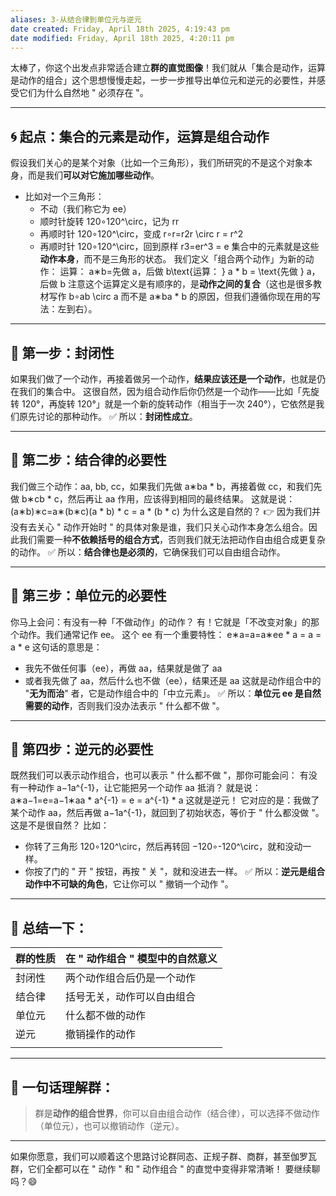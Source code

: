 ```yaml
---
aliases: 3-从结合律到单位元与逆元
date created: Friday, April 18th 2025, 4:19:43 pm
date modified: Friday, April 18th 2025, 4:20:11 pm
---
```

太棒了，你这个出发点非常适合建立**群的直觉图像**！我们就从「集合是动作，运算是动作的组合」这个思想慢慢走起，一步一步推导出单位元和逆元的必要性，并感受它们为什么自然地 " 必须存在 "。
***
## 🌀 起点：集合的元素是动作，运算是组合动作
假设我们关心的是某个对象（比如一个三角形），我们所研究的不是这个对象本身，而是我们**可以对它施加哪些动作**。
- 比如对一个三角形：
    - 不动（我们称它为 ee）
    - 顺时针旋转 120∘120^\circ，记为 rr
    - 再顺时针 120∘120^\circ，变成 r∘r=r2r \circ r = r^2
    - 再顺时针 120∘120^\circ，回到原样 r3=er^3 = e
集合中的元素就是这些**动作本身**，而不是三角形的状态。
我们定义「组合两个动作」为新的动作：
运算： a∗b=先做 a，后做 b\text{运算： } a * b = \text{先做 } a，后做 b
注意这个运算定义是有顺序的，是**动作之间的复合**（这也是很多教材写作 b∘ab \circ a 而不是 a∗ba * b 的原因，但我们遵循你现在用的写法：左到右）。
***
## 📌 第一步：封闭性
如果我们做了一个动作，再接着做另一个动作，**结果应该还是一个动作**，也就是仍在我们的集合中。
这很自然，因为组合动作后你仍然是一个动作——比如「先旋转 120°，再旋转 120°」就是一个新的旋转动作（相当于一次 240°），它依然是我们原先讨论的那种动作。
✅ 所以：**封闭性成立**。
***
## 📌 第二步：结合律的必要性
我们做三个动作：aa, bb, cc，如果我们先做 a∗ba * b，再接着做 cc，和我们先做 b∗cb * c，然后再让 aa 作用，应该得到相同的最终结果。
这就是说：
(a∗b)∗c=a∗(b∗c)(a * b) * c = a * (b * c)
为什么这是自然的？
👉 因为我们并没有去关心 " 动作开始时 " 的具体对象是谁，我们只关心动作本身怎么组合。因此我们需要一种**不依赖括号的组合方式**，否则我们就无法把动作自由组合成更复杂的动作。
✅ 所以：**结合律也是必须的**，它确保我们可以自由组合动作。
***
## 📌 第三步：单位元的必要性
你马上会问：有没有一种「不做动作」的动作？
有！它就是「不改变对象」的那个动作。我们通常记作 ee。
这个 ee 有一个重要特性：
e∗a=a=a∗ee * a = a = a * e
这句话的意思是：
- 我先不做任何事（ee），再做 aa，结果就是做了 aa
- 或者我先做了 aa，然后什么也不做（ee），结果还是 aa
这就是动作组合中的 "**无为而治**" 者，它是动作组合中的「中立元素」。
✅ 所以：**单位元 ee 是自然需要的动作**，否则我们没办法表示 " 什么都不做 "。
***
## 📌 第四步：逆元的必要性
既然我们可以表示动作组合，也可以表示 " 什么都不做 "，那你可能会问：
有没有一种动作 a−1a^{-1}，让它能把另一个动作 aa 抵消？
就是说：
a∗a−1=e=a−1∗aa * a^{-1} = e = a^{-1} * a
这就是逆元！
它对应的是：我做了某个动作 aa，然后再做 a−1a^{-1}，就回到了初始状态，等价于 " 什么都没做 "。
这是不是很自然？
比如：
- 你转了三角形 120∘120^\circ，然后再转回 −120∘-120^\circ，就和没动一样。
- 你按了门的 " 开 " 按钮，再按 " 关 "，就和没进去一样。
✅ 所以：**逆元是组合动作中不可缺的角色**，它让你可以 " 撤销一个动作 "。
***
## 🔁 总结一下：
| 群的性质 | 在 " 动作组合 " 模型中的自然意义 |
| ---- | ------------------- |
| 封闭性  | 两个动作组合后仍是一个动作       |
| 结合律  | 括号无关，动作可以自由组合       |
| 单位元  | 什么都不做的动作            |
| 逆元   | 撤销操作的动作             |
|      |                     |
***
## 🍰 一句话理解群：
> 群是**动作的组合世界**，你可以自由组合动作（结合律），可以选择不做动作（单位元），也可以撤销动作（逆元）。
***
如果你愿意，我们可以顺着这个思路讨论群同态、正规子群、商群，甚至伽罗瓦群，它们全都可以在 " 动作 " 和 " 动作组合 " 的直觉中变得非常清晰！
要继续聊吗？😄